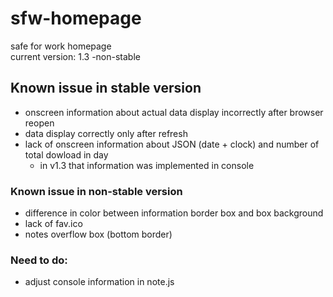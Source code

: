# sfw-homepage
safe for work homepage  
current version: 1.3 -non-stable

## Known issue in stable version
* onscreen information about actual data display incorrectly after browser reopen
* data display correctly only after refresh
* lack of onscreen information about JSON (date + clock) and number of total dowload in day
  * in v1.3 that information was implemented in console

### Known issue in non-stable version
* difference in color between information border box and box background
* lack of fav.ico
* notes overflow box (bottom border)

### Need to do:
* adjust console information in note.js
